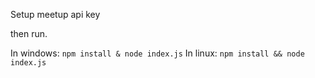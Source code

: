 Setup meetup api key

then run.

In windows: `npm install & node index.js`
In linux:   `npm install && node index.js`